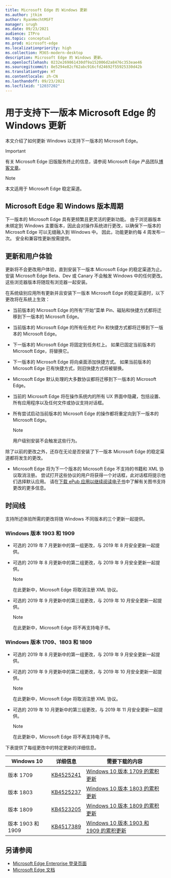 ```yaml
---
title: Microsoft Edge 的 Windows 更新
ms.author: jtkim
author: RyanHechtMSFT
manager: srugh
ms.date: 09/23/2021
audience: ITPro
ms.topic: conceptual
ms.prod: microsoft-edge
ms.localizationpriority: high
ms.collection: M365-modern-desktop
description: Microsoft Edge 的 Windows 更新。
ms.openlocfilehash: 0232e269861430df9a152006d2a8476c353eae46
ms.sourcegitcommit: 8e5294e82cf62abc916cfd24692f55925330d42b
ms.translationtype: HT
ms.contentlocale: zh-CN
ms.lasthandoff: 09/23/2021
ms.locfileid: "12037202"
---
```

# <a name="windows-updates-to-support-the-next-version-of-microsoft-edge"></a>用于支持下一版本 Microsoft Edge 的 Windows 更新

本文介绍了如何更新 Windows 以支持下一版本的 Microsoft Edge。

> [!IMPORTANT]
> 有关 Microsoft Edge 旧版服务终止的信息，请参阅 Microsoft Edge 产品团队[博客文章](https://aka.ms/EdgeLegacyEOS)。

> [!NOTE]
> 本文适用于 Microsoft Edge 稳定渠道。

## <a name="microsoft-edge-and-the-windows-release-cycle"></a>Microsoft Edge 和 Windows 版本周期

下一版本的 Microsoft Edge 具有更频繁且更灵活的更新功能。 由于浏览器版本未绑定到 Windows 主要版本，因此会对操作系统进行更改，以确保下一版本的 Microsoft Edge 可以无缝融入到 Windows 中。 因此，功能更新约每 4 周发布一次。 安全和兼容性更新按需提供。

## <a name="updates-and-the-user-experience"></a>更新和用户体验

更新将不会更改用户体验，直到安装下一版本 Microsoft Edge 的稳定渠道为止。 安装 Microsoft Edge Beta、Dev 或 Canary 不会触发 Windows 中的任何更改。 这些浏览器版本将随现有浏览器一起安装。

在系统级别应用所有更新并且安装下一版本 Microsoft Edge 的稳定渠道时，以下更改将在系统上生效：

- 当前版本的 Microsoft Edge 的所有“开始”菜单 Pin、磁贴和快捷方式都将迁移到下一版本的 Microsoft Edge。
- 当前版本的 Microsoft Edge 的所有任务栏 Pin 和快捷方式都将迁移到下一版本的 Microsoft Edge。
- 下一版本的 Microsoft Edge 将固定到任务栏上。 如果已固定当前版本的 Microsoft Edge，将替换它。
- 下一版本的 Microsoft Edge 将向桌面添加快捷方式。 如果当前版本的 Microsoft Edge 已有快捷方式，则旧快捷方式将被替换。
- Microsoft Edge 默认处理的大多数协议都将迁移到下一版本的 Microsoft Edge。
- 当前的 Microsoft Edge 将在操作系统内的所有 UX 界面中隐藏，包括设置、所有应用程序以及任何文件或协议支持对话框。
- 所有尝试启动当前版本的 Microsoft Edge 的操作都将重定向到下一版本的 Microsoft Edge。

  > [!NOTE]
  > 用户级别安装不会触发这些行为。

除了以前的更改之外，还存在无论是否安装了下一版本 Microsoft Edge 的稳定渠道都将发生的更改。

- Microsoft Edge 将为下一个版本的 Microsoft Edge 不支持的书籍和 XML 协议取消注册。 尝试打开这些协议的用户将获得一个对话框，此对话框将提示他们选择默认应用。 请在[下载 ePub 应用以继续阅读电子书](https://nam06.safelinks.protection.outlook.com/?url=https%3A%2F%2Fsupport.microsoft.com%2Fhelp%2F4517840&data=02%7C01%7Cv-danwes%40microsoft.com%7Cc9f8571b880549c30fcf08d72be5eaf9%7C72f988bf86f141af91ab2d7cd011db47%7C1%7C0%7C637026138803983526&sdata=qtb3DvVZQ6H%2FFXnBievkl%2B%2BngAQXwl340PcH8kRc3y4%3D&reserved=0)中了解有关图书支持更改的更多信息。

## <a name="timeline"></a>时间线

支持所述体验所需的更改将随 Windows 不同版本的三个更新一起提供。

### <a name="windows-versions-1903-and-1909"></a>Windows 版本 1903 和 1909

- 可选的 2019 年 7 月更新中的第一组更改，与 2019 年 8 月安全更新一起提供。
- 可选的 2019 年 8 月更新中的第二组更改，与 2019 年 9 月安全更新一起提供。

  > [!NOTE]
  > 在此更新中，Microsoft Edge 将取消注册 XML 协议。

- 可选的 2019 年 9 月更新中的第三组更改，与 2019 年 10 月安全更新一起提供。

  > [!NOTE]
  > 在此更新中，Microsoft Edge 将不再支持电子书。

### <a name="windows-versions-1709-1803-and-1809"></a>Windows 版本 1709、1803 和 1809

- 可选的 2019 年 8 月更新中的第一组更改，与 2019 年 9 月安全更新一起提供。
- 可选的 2019 年 9 月更新中的第二组更改，与 2019 年 10 月安全更新一起提供。

  > [!NOTE]
  > 在此更新中，Microsoft Edge 将取消注册 XML 协议。

- 可选的 2019 年 10 月更新中的第三组更改，与 2019 年 11 月安全更新一起提供。

  > [!NOTE]
  > 在此更新中，Microsoft Edge 将不再支持电子书。

下表提供了每组更改中的特定更新的详细信息。

| Windows 10 | 详细信息 | 需要下载的内容 |
|--|--|--|
| 版本 1709 | [KB4525241](https://support.microsoft.com/help/4525241/windows-10-update-kb4525241) | [Windows 10 版本 1709 的累积更新](https://www.catalog.update.microsoft.com/Search.aspx?q=4525241) |
| 版本 1803  | [KB4525237](https://support.microsoft.com/help/4525237/windows-10-update-kb4525237) | [Windows 10 版本 1803 的累积更新](https://www.catalog.update.microsoft.com/Search.aspx?q=KB4525237) |
| 版本 1809  | [KB4523205](https://support.microsoft.com/help/4523205/windows-10-update-kb4523205) | [Windows 10 版本 1809 的累积更新](https://www.catalog.update.microsoft.com/Search.aspx?q=4523205) |
| 版本 1903 和 1909 |[KB4517389](https://support.microsoft.com/help/4517389/windows-10-update-kb4517389)  | [Windows 10 版本 1903 和 1909 的累积更新](https://www.catalog.update.microsoft.com/Search.aspx?q=4517389) |

## <a name="see-also"></a>另请参阅

- [Microsoft Edge Enterprise 登录页面](https://aka.ms/EdgeEnterprise)
- [Microsoft Edge 文档](./index.yml)